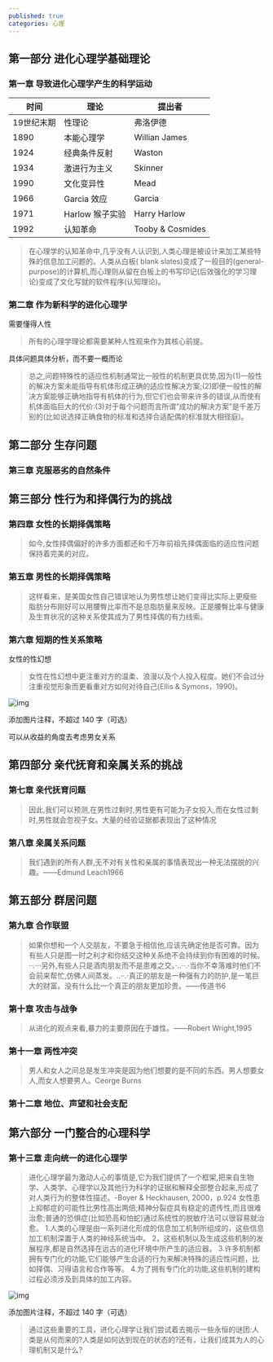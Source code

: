 ```yaml
---
published: true
categories: 心理
---
```

## 第一部分  进化心理学基础理论 

### 第一章  导致进化心理学产生的科学运动 

| 时间       | 理论            | 提出者           |
| ---------- | --------------- | ---------------- |
| 19世纪末期 | 性理论          | 弗洛伊德         |
| 1890       | 本能心理学      | Willian James    |
| 1924       | 经典条件反射    | Waston           |
| 1934       | 激进行为主义    | Skinner          |
| 1990       | 文化变异性      | Mead             |
| 1966       | Garcia 效应     | Garcia           |
| 1971       | Harlow 猴子实验 | Harry Harlow     |
| 1992       | 认知革命        | Tooby & Cosmides |

> 在心理学的认知革命中,几乎没有人认识到,人类心理是被设计来加工某些特殊的信息加工问题的。人类从白板( blank slates)变成了一般目的(general-purpose)的计算机,而心理则从留在白板上的书写印记(后效强化的学习理论)变成了文化写就的软件程序(认知理论)。

### 第二章  作为新科学的进化心理学 

需要懂得人性

> 所有的心理学理论都需要某种人性观来作为其核心前提。

具体问题具体分析，而不要一概而论

> 总之,问题特殊性的适应性机制通常比一般性的机制更具优势,因为(1)一般性的解决方案未能指导有机体形成正确的适应性解决方案;(2)即便一般性的解决方案能够正确地指导有机体的行为,但它们也会带来许多的错误,从而使有机体面临巨大的代价:(3)对于每个问题而言所谓“成功的解决方案”是千差万别的(比如说选择正确食物的标准和选择合适配偶的标准就大相径庭)。

## 第二部分 生存问题

### 第三章  克服恶劣的自然条件

## 第三部分  性行为和择偶行为的挑战

### 第四章  女性的长期择偶策略

> 如今,女性择偶偏好的许多方面都还和千万年前祖先择偶面临的适应性问题保持着完美的对应。

### 第五章  男性的长期择偶策略

> 这样看来，是美国女性自己错误地认为男性想让她们变得比实际上更瘦些 脂肪分布刚好可以用腰臀比率而不是总脂肪量来反映。正是腰臀比率与健康及生育状况的这种关系使其成为了男性择偶的有力线索。

### 第六章  短期的性关系策略

女性的性幻想

> 女性在性幻想中更注重对方的温柔、浪漫以及个人投入程度。她们不会过分注重视觉形象而更看重对方如何对待自己(EIlis & Symons，1990)。

![img](https://picx.zhimg.com/80/v2-a71b7b2e9d144d73a1a3ac3e8676af9d_720w.png?source=d16d100b)





添加图片注释，不超过 140 字（可选）

可以从收益的角度去考虑男女关系

## 第四部分  亲代抚育和亲属关系的挑战

### 第七章  亲代抚育问题

> 因此,我们可以预测,在男性过剩时,男性更有可能为子女投入,而在女性过剩时,男性就会忽视子女。大量的经验证据都表现出了这种情况

### 第八章  亲属关系问题

> 我们遇到的所有人群,无不对有关性和亲属的事情表现出一种无法摆脱的兴趣。——Edmund Leach1966

## 第五部分  群居问题

### 第九章  合作联盟

> 如果你想和一个人交朋友，不要急于相信他,应该先确定他是否可靠。因为有些人只是图一时之利才和你结交这种关系绝不会持续到你有困难的时候。··.···另外,有些人只是酒肉朋友而不是患难之交。·..··.·当你不幸落难时他们不会前来帮忙,仿佛人间蒸发。..··.·真正的朋友是一种强有力的防护,是一笔巨大的财富。没有什么比一个真正的朋友更加珍贵。——传道书6

### 第十章  攻击与战争

> 从进化的观点来看,暴力的主要原因在于雄性。——Robert Wright,1995

### 第十一章  两性冲突

> 男人和女人之间总是发生冲突是因为他们想要的是不同的东西。男人想要女人,而女人想要男人。Ceorge Burns

### 第十二章  地位、声望和社会支配

## 第六部分  一门整合的心理科学

### 第十三章  走向统一的进化心理学

> 进化心理学最为激动人心的事情是,它为我们提供了一个框架,把来自生物学、人类学、心理学以及其他行为科学的证据和解释全部整合起来,形成了对人类行为的整体性描述。-Boyer & Heckhausen, 2000，p.924 女性患上抑郁症的可能性比男性高出两倍;精神分裂症具有稳定的遗传性,而且很难治愈;普通的恐惧症(比如恐高和怕蛇)通过系统性的脱敏疗法可以很容易就治愈。 1.人类的心理是由一系列进化形成的信息加工机制所组成的，这些信息加工机制深置于人类的神经系统当中。 2，这些机制以及生成这些机制的发展程序,都是自然选择在远古的进化环境中所产生的适应器。 3.许多机制都拥有专门化的功能,它们能够产生合适的行为来解决特殊的适应性问题，比如择偶、习得语言和合作等等。 4.为了拥有专门化的功能,这些机制的建构过程必须涉及到具体的加工内容。

![img](https://pic1.zhimg.com/80/v2-05ae639c4bc37972ae004b2780b721ff_720w.png?source=d16d100b)





添加图片注释，不超过 140 字（可选）

> 通过这些重要的工具，进化心理学让我们尝试着去揭示一些永恒的谜团:人类是从何而来的?人类是如何达到现在的状态的?还有，让我们成其为人的心理机制又是什么?